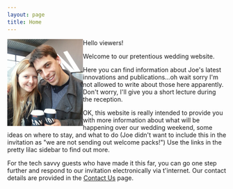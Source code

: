 ```yaml
---
layout: page
title: Home
---
```


Hello viewers!
<img src="images/CanyonCoffee.png" align="left">

Welcome to our pretentious wedding website.

Here you can find information about Joe's latest innovations and publications...oh wait sorry I'm not allowed to write about those here apparently. Don't worry, I'll give you a short lecture during the reception.

OK, this website is really intended to provide you with more information about what will be happening over our wedding weekend, some ideas on where to stay, and what to do (Joe didn't want to include this in the invitation as "we are not sending out welcome packs!") Use the links in the pretty lilac sidebar to find out more.

For the tech savvy guests who have made it this far, you can go one step further and respond to our invitation electronically via t'internet. Our contact details are provided in the [Contact Us](/contact.html) page.
